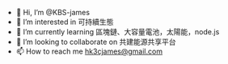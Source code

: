 - 👋 Hi, I’m @KBS-james
- 👀 I’m interested in 可持續生態
- 🌱 I’m currently learning 區塊鏈、大容量電池，太陽能，node.js
- 💞️ I’m looking to collaborate on 共建能源共享平台
- 📫 How to reach me hk3cjames@gmail.com

<!---
KBS-james/KBS-james is a ✨ special ✨ repository because its `README.md` (this file) appears on your GitHub profile.
You can click the Preview link to take a look at your changes.
--->
